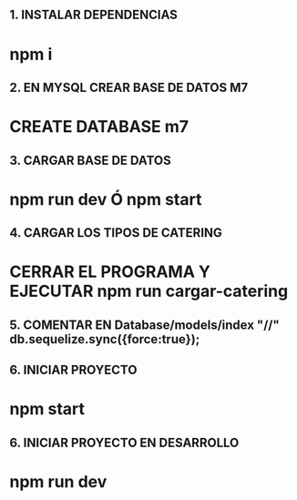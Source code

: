 ## 1.  INSTALAR DEPENDENCIAS

# npm i

## 2. EN MYSQL CREAR BASE DE DATOS M7
# CREATE DATABASE m7

## 3. CARGAR BASE DE DATOS
# npm run dev Ó  npm start

## 4. CARGAR LOS TIPOS DE CATERING
# CERRAR EL PROGRAMA Y EJECUTAR npm run cargar-catering

## 5. COMENTAR EN Database/models/index  "//" db.sequelize.sync({force:true});


## 6. INICIAR PROYECTO
# npm start

## 6. INICIAR PROYECTO EN DESARROLLO
# npm run dev
